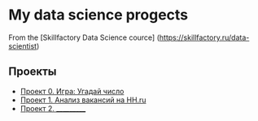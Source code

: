 # My data science progects
From the [Skillfactory Data Science cource] (https://skillfactory.ru/data-scientist)

## Проекты

* [Проект 0. Игра: Угадай число](https://github.com/UdTatyana/SF-Data-Science/tree/main/project_0)
* [Проект 1. Анализ вакансий на HH.ru](https://github.com/UdTatyana/SF-Data-Science/tree/farmaster/project_1)
* [Проект 2. _________](___)
